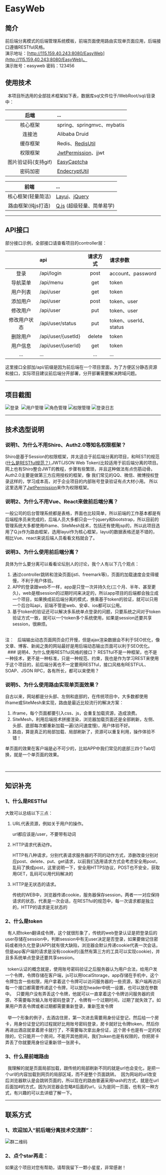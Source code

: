 # EasyWeb
## 简介
前后端分离模式的后端管理系统模板，前端页面使用路由实现单页面应用，后端接口遵循RESTful风格。<br/>
演示地址：[http://115.159.40.243:8080/EasyWeb](http://115.159.40.243:8080/EasyWeb)。<br/>
演示账号：easyweb 密码：123456  
   
## 使用技术
   本项目所选用的全部技术框架如下表，数据库sql文件位于/WebRoot/sql/目录中：

后端 | ... 
:---:|:---
核心框架 | spring、springmvc、mybatis
连接池 | Alibaba Druid
缓存框架 | Redis、[RedisUtil](https://github.com/whvcse/RedisUtil)
权限框架 | [JwtPermission](https://github.com/whvcse/JwtPermission)、jjwt
图片验证码(支持gif) | [EasyCaptcha](https://github.com/whvcse/EasyCaptcha)
密码加密 | [EndecryptUtil](https://github.com/whvcse/EndecryptUtil)

前端 | ... 
:---:|:---
核心框架(轻量简洁) | [Layui](http://www.layui.com/)、[jQuery](http://jquery.cuishifeng.cn/)
路由框架(纯js打造) | [Q.js](https://github.com/itorr/q.js) (超级轻量、简单易学)

------------------------

## API接口
部分接口示例，全部接口请查看项目的controller层：

|              |         api        | 请求方式 |        请求参数       |
|:--------------:|:------------------|:----------:|:---------------------|
|     登录     | /api/login         |   post   | account、password     |
|   导航菜单   | /api/menu          |    get   | token                 |
|   用户列表   | /api/user          |    get   | token                 |
|   添加用户   | /api/user          |   post   | token、user           |
|   修改用户   | /api/user          |    put   | token、user           |
| 修改用户状态 | /api/user/status   |    put   | token、userId、status |
|   删除用户   | /api/user/{usetId} |  delete  | token                 |
|   用户信息   | /api/user/{userId} |    get   | token                 |
|      ...     |         ...        |    ...   |          ...          |

这里接口全部加/api/前缀是因为前后端在一个项目里面，为了方便区分静态资源和接口，实际项目建议前后端分开部署，分开部署需要解决跨域问题。

-----

## 项目截图
![登录](https://raw.githubusercontent.com/whvcse/EasyWeb/master/WebRoot/assets/images/screenshot_login.png) 
![用户管理](https://raw.githubusercontent.com/whvcse/EasyWeb/master/WebRoot/assets/images/screenshot_user.png)
![角色管理](https://raw.githubusercontent.com/whvcse/EasyWeb/master/WebRoot/assets/images/screenshot_role.png)
![权限管理](https://raw.githubusercontent.com/whvcse/EasyWeb/master/WebRoot/assets/images/screenshot_permission.png)
![登录日志](https://raw.githubusercontent.com/whvcse/EasyWeb/master/WebRoot/assets/images/screenshot_loginrecode.png)
 
 ---------------------------
 
## 技术选型说明
### 说明1、为什么不用Shiro、Auth2.0等知名权限框架？
  Shiro是基于Session的权限框架，并太适合于前后端分离的项目，和REST的规范([什么是RESTful规范？](#1什么是restful)),JWT(JSON Web Token)比较适用于前后端分离的项目。 
网上也有Shiro整合JWT的教程，步骤有些繁琐，并且这种做法有点伤筋动骨。 Auth2.0主要是做第三方应用授权的框架，像
我们常见的QQ、微信、微博授权登录这样的，学习成本高，对于企业项目的内部账号登录验证有点大材小用。 所以这里选用了[JwtPermission](https://github.com/whvcse/JwtPermission)来作为权限框架。
        
### 说明2、为什么不用Vue、React来做前后端分离？
一般公司的后台管理系统都是表格，界面也比较简单，所以前端的工作基本都是有后端程序员来完成的，后端人员大多都只会一个jquery和bootstrap，所以目前的管理系统大多都使用iframe、SiteMesh技术，包括还有使用jsp的，所以此项目选用了Q.js作为路由框架，选用layui作为核心框架，layui的数据表格还是不错的，相比Vue、react来说后端人员看看文档就会了。
       
### 说明3、为什么使用前后端分离？
具体为什么要分离可以看看论坛别人的讨论，我个人有以下几个观点：
1. 通过controller跳转和渲染页面(jstl、freemark等)，页面的加载速度会变得缓慢，不利于用户体验。 
2. APP的登录跟web不一样，app是只登一次并持久化(三个月、半年、甚至更久)，web是根session的过期时间来决定的，所以app项目的后端都会独立成一个项目，如果换成前后端分离的模式，换乘基于token的验证，就可以只用一个后台叫api，前端不管是web、安卓、ios都可以公用。
3. 基于token的验证还可以解决多系统单点登录的问题，只要系统之间对于token验证方式一致，就可以一个token多个系统使用，如果是session还要共享session，很麻烦。
</br>
注： 
    后端输出动态页面网页会打开慢，但是ajax渲染数据会不利于SEO优化，像文章、博客、新闻之类的网站最好是用后端动态输出页面可以利于SEO优化。
         
### 说明4、为什么使用RESTful风格的接口？
RESTful不是一种框架，也不是一种技术，更不是一种标准，只是一种规范、约束，我也是作为学习REST来使用于这个项目的，前后端分离也不一定要用RESTful，接口风格有RESTFUL、SOAP、JSON RPC，各有所长，都可以来使用？
     
### 说明5、为什么使用路由实现单页面效果？
自古以来，网站都是分头部、左侧和底部的，在传统项目中，大多数都使用iframe或SiteMesh来实现，路由是最近比较流行的解决方案：
1. iframe，每个页面都要引入css、js，会重复加载资源，造成浪费。
2. SiteMesh，利用后端技术拼接渲染，浏览器加载页面还是全部刷新，左侧、头部、底部每次都重新加载一遍(访问速度慢)，用户体验不好。
3. 路由，算是真正的局部加载、局部刷新了，资源可以重复利用，操作体验不错！<br/>
      
<p>单页面的效果在客户端是必不可少的，比如APP中我们常见的底部三四个Tab切换，就是一个单页面的效果。 </p>
      
      

-------------------
   
     
## 知识补充
### 1、什么是RESTful
大致可以总结以下三点：
1. URL代表资源，例如关于用户的操作。
   <p>url都应该是/user，不要带有动词</p>

2. HTTP请求代表动作。
  <p>HTTP有八种请求，分别代表请求服务器的不同的动作方式，添删改查分别对应post、delete、put、get请求，以前我们选用请求方式会考虑安全用post，乱码了换成post，这里说明一下，安全用HTTPS协议，POST也不安全，获取用GET，乱码可以用代码解决的</p>

3. HTTP是无状态的请求。
   <p>传统的WEB中，浏览器传递cookie，服务器保存session，两者一一对应保持请求的状态，代表是一次会话，在RESTful的规范中，每一次请求都是独立的，HTTP的请求是无状态的</p>
       
### 2、什么是token
   有人把token翻译成令牌，这个就很形象了，传统的web登录认证是把登录后的user存储在session中，判断session中有无user决定是否登录，如果要做记住密码或者持久化登录(APP)就有很大缺陷，浏览器会默认传递cookie代表一次会话，但是app客户端的请求是没有cookie的(虽然有第三方的工具可以实现cookie)，并且多系统单点登录还要共享session。<br/><br/>
   token认证的概念就是，使用账号密码验证之后服务器认为用户合法，给用户发一个令牌，令牌存储在客户端，js可以用localStorage，app存储在手机中，这个令牌包含一些权限，用户拿着这个令牌可以访问服务器的一些资源，客户端再访问每一个接口都需要传递这个令牌，可以放在header中统一设置，也可以放在参数中。  只要用户没有弄丢这个令牌，他就可以一直拿着这个令牌访问服务器的资源，不需要每次输入账号密码登录了，令牌有一个过期时间，过期了就失效了。如果用户弄丢令牌或者过期都需要重新登录，重新签发令牌 <br/><br/>
   举一个形象的例子，去酒店住房，第一次进去需要用身份证登记，然后给一个房卡，用身份证登记的过程就好比用账号密码登录，房卡就好比令牌token，然后你再进出酒店就拿着房卡就行了，不需要每次拿出身份证，这个房卡也是有一定的权限的，它只能开一个房间，不能开其他房间，我们token也是有权限的，你把房卡弄丢了你就要用身份证重新领一张房卡。
     
### 3、什么是前端路由
   我理解的就是页面局部加载，跟传统的局部刷新不同的就是url也会变化，是把一个url的内容加载到网页的局部区域，而不是整个页面跳转。  因为网站的url改变后浏览器默认是会跳转页面的，所以现在的路由普遍采用hash的方式，就是在url后面加#的方式，因为浏览器会忽略#后面的url，认为是同一页面，也有另一种方式，有兴趣的可以去详细了解一下。 
    
----------------
    
## 联系方式
### 1、欢迎加入“前后端分离技术交流群”：
![群二维码](https://raw.githubusercontent.com/whvcse/EasyWeb/master/WebRoot/assets/images/images_qqgroup.png)
      
### 2、点个star再走：
如果这个项目对您有帮助，请帮我留下一颗小星星，非常感谢！ 
